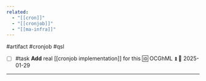 ```yaml
---
related:
  - "[[cron]]"
  - "[[cronjob]]"
  - "[[ma-infra]]"
---
```

#artifact #cronjob #qsl 

- [ ] #task **Add** real [[cronjob implementation]] for this 🆔 OCGhML ⏫ 📅 2025-01-29

---
